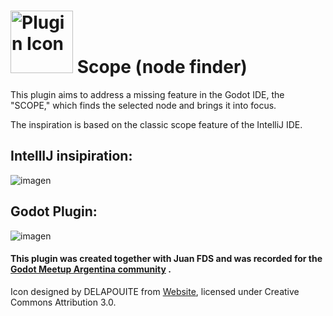 <h1><img src="https://github.com/Matjanikow/scope-node-plugin/blob/master/addons/scope/crosshair.svg" alt="Plugin Icon" style="width:100px;height:100px;">
Scope (node finder)</h1>

<p>This plugin aims to address a missing feature in the Godot IDE, the "SCOPE," which finds the selected node and brings it into focus.</p>
<p>The inspiration is based on the classic scope feature of the IntelliJ IDE.</p>

<h2>IntellIJ insipiration:</h2>

![imagen](https://github.com/user-attachments/assets/864509d5-2638-466b-9aaf-caa93d5daf97)

<h2>Godot Plugin:</h2>

![imagen](https://github.com/user-attachments/assets/fb815e52-f58e-4d39-a602-5326a22c4868)

<h4>This plugin was created together with Juan FDS and was recorded for the <a href="https://www.instagram.com/godotmeetuparg/">Godot Meetup Argentina community</a> .</h4>

<p>Icon designed by DELAPOUITE from <a href="https://delapouite.com/">Website</a>, licensed under Creative Commons Attribution 3.0.</p>
